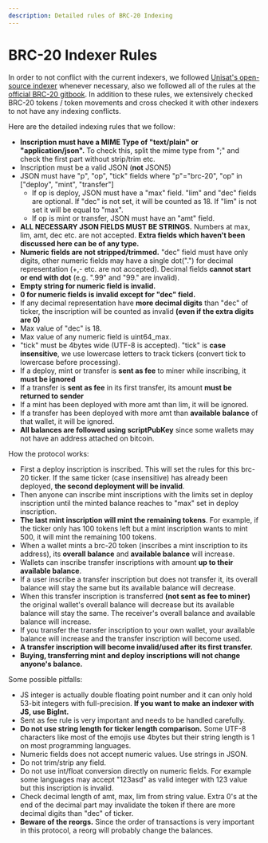 ```yaml
---
description: Detailed rules of BRC-20 Indexing
---
```


# BRC-20 Indexer Rules

In order to not conflict with the current indexers, we followed [Unisat's open-source indexer](https://github.com/unisat-wallet/libbrc20-indexer) whenever necessary, also we followed all of the rules at the [official BRC-20 gitbook](https://domo-2.gitbook.io/brc-20-experiment/). In addition to these rules, we extensively checked BRC-20 tokens / token movements and cross checked it with other indexers to not have any indexing conflicts.

Here are the detailed indexing rules that we follow:

* **Inscription must have a MIME Type of "text/plain" or "application/json".** To check this, split the mime type from ";" and check the first part without strip/trim etc.
* Inscription must be a valid JSON (**not** JSON5)
* JSON must have "p", "op", "tick" fields where "p"="brc-20", "op" in \["deploy", "mint", "transfer"]
  * If op is deploy, JSON must have a "max" field. "lim" and "dec" fields are optional. If "dec" is not set, it will be counted as 18. If "lim" is not set it will be equal to "max".
  * If op is mint or transfer, JSON must have an "amt" field.
* **ALL NECESSARY JSON FIELDS MUST BE STRINGS.** Numbers at max, lim, amt, dec etc. are not accepted. **Extra fields which haven't been discussed here can be of any type.**
* **Numeric fields are not stripped/trimmed.** "dec" field must have only digits, other numeric fields may have a single dot(".") for decimal representation (+,- etc. are not accepted). Decimal fields **cannot start or end with dot** (e.g. ".99" and "99." are invalid).
* **Empty string for numeric field is invalid.**
* **0 for numeric fields is invalid except for "dec" field.**
* If any decimal representation have **more decimal digits** than "dec" of ticker, the inscription will be counted as invalid **(even if the extra digits are 0)**
* Max value of "dec" is 18.
* Max value of any numeric field is uint64\_max.
* "tick" must be 4bytes wide (UTF-8 is accepted). "tick" is **case insensitive**, we use lowercase letters to track tickers (convert tick to lowercase before processing).
* If a deploy, mint or transfer is **sent as fee** to miner while inscribing, it **must be ignored**
* If a transfer is **sent as fee** in its first transfer, its amount **must be returned to sender**
* If a mint has been deployed with more amt than lim, it will be ignored.
* If a transfer has been deployed with more amt than **available balance** of that wallet, it will be ignored.
* **All balances are followed using scriptPubKey** since some wallets may not have an address attached on bitcoin.

How the protocol works:

* First a deploy inscription is inscribed. This will set the rules for this brc-20 ticker. If the same ticker (case insensitive) has already been deployed, **the second deployment will be invalid**.
* Then anyone can inscribe mint inscriptions with the limits set in deploy inscription until the minted balance reaches to "max" set in deploy inscription.
* **The last mint inscription will mint the remaining tokens**. For example, if the ticker only has 100 tokens left but a mint inscription wants to mint 500, it will mint the remaining 100 tokens.
* When a wallet mints a brc-20 token (inscribes a mint inscription to its address), its **overall balance** and **available balance** will increase.
* Wallets can inscribe transfer inscriptions with amount **up to their available balance**.
* If a user inscribe a transfer inscription but does not transfer it, its overall balance will stay the same but its available balance will decrease.
* When this transfer inscription is transferred **(not sent as fee to miner)** the original wallet's overall balance will decrease but its available balance will stay the same. The receiver's overall balance and available balance will increase.
* If you transfer the transfer inscription to your own wallet, your available balance will increase and the transfer inscription will become used.
* **A transfer inscription will become invalid/used after its first transfer.**
* **Buying, transferring mint and deploy inscriptions will not change anyone's balance.**

Some possible pitfalls:

* JS integer is actually double floating point number and it can only hold 53-bit integers with full-precision. **If you want to make an indexer with JS, use BigInt.**
* Sent as fee rule is very important and needs to be handled carefully.
* **Do not use string length for ticker length comparison.** Some UTF-8 characters like most of the emojis use 4bytes but their string length is 1 on most programming languages.
* Numeric fields does not accept numeric values. Use strings in JSON.
* Do not trim/strip any field.
* Do not use int/float conversion directly on numeric fields. For example some languages may accept "123asd" as valid integer with 123 value but this inscription is invalid.
* Check decimal length of amt, max, lim from string value. Extra 0's at the end of the decimal part may invalidate the token if there are more decimal digits than "dec" of ticker.
* **Beware of the reorgs.** Since the order of transactions is very important in this protocol, a reorg will probably change the balances.
